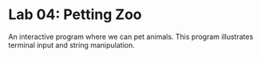 # Lab 04: Petting Zoo

An interactive program where we can pet animals. This program illustrates terminal input and string manipulation.
